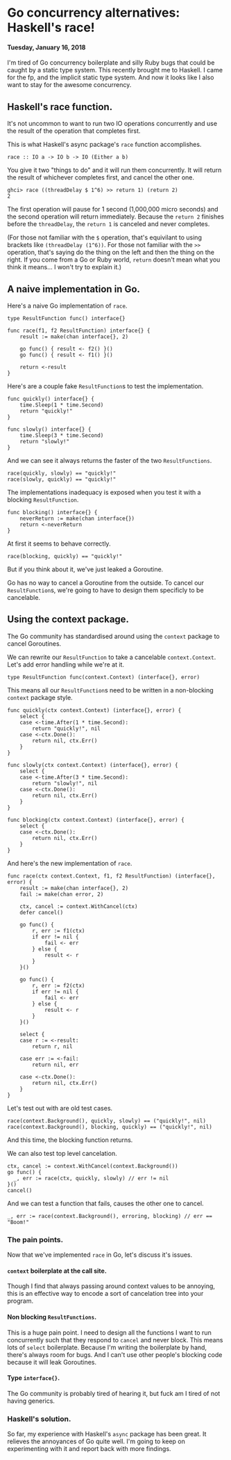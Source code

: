 # Go concurrency alternatives: Haskell's race!
#### Tuesday, January 16, 2018

I'm tired of Go concurrency boilerplate and silly Ruby bugs that could be
caught by a static type system. This recently brought me to Haskell. I came for
the fp, and the implicit static type system. And now it looks like I also want
to stay for the awesome concurrency.

## Haskell's race function.

It's not uncommon to want to run two IO operations concurrently and use the
result of the operation that completes first.

This is what Haskell's async package's `race` function accomplishes.

```
race :: IO a -> IO b -> IO (Either a b)
```

You give it two "things to do" and it will run them concurrently. It will return
the result of whichever completes first, and cancel the other one.

```
ghci> race ((threadDelay $ 1^6) >> return 1) (return 2)
2
```

The first operation will pause for 1 second (1,000,000 micro seconds) and the
second operation will return immediately. Because the `return 2` finishes
before the `threadDelay`, the `return 1` is canceled and never completes.

(For those not familiar with the `$` operation, that's equivilant to using
brackets like `(threadDelay (1^6))`. For those not familiar with the `>>`
operation, that's saying do the thing on the left and then the thing on the
right. If you come from a Go or Ruby world, `return` doesn't mean what you
think it means... I won't try to explain it.)

## A naive implementation in Go.

Here's a naive Go implementation of `race`.

```
type ResultFunction func() interface{}

func race(f1, f2 ResultFunction) interface{} {
	result := make(chan interface{}, 2)

	go func() { result <- f2() }()
	go func() { result <- f1() }()

	return <-result
}
```

Here's are a couple fake `ResultFunction`s to test the implementation.

```
func quickly() interface{} {
	time.Sleep(1 * time.Second)
	return "quickly!"
}

func slowly() interface{} {
	time.Sleep(3 * time.Second)
	return "slowly!"
}
```

And we can see it always returns the faster of the two `ResultFunctions`.

```
race(quickly, slowly) == "quickly!"
race(slowly, quickly) == "quickly!"
```

The implementations inadequacy is exposed when you test it with a blocking
`ResultFunction`.

```
func blocking() interface{} {
	neverReturn := make(chan interface{})
	return <-neverReturn
}
```

At first it seems to behave correctly.

```
race(blocking, quickly) == "quickly!"
```

But if you think about it, we've just leaked a Goroutine.

Go has no way to cancel a Goroutine from the outside. To cancel our
`ResultFunction`s, we're going to have to design them specificly to be
cancelable.

## Using the context package.

The Go community has standardised around using the `context` package to cancel
Goroutines.

We can rewrite our `ResultFunction` to take a cancelable `context.Context`.
Let's add error handling while we're at it.

```
type ResultFunction func(context.Context) (interface{}, error)
```

This means all our `ResultFunction`s need to be written in a non-blocking
`context` package style.

```
func quickly(ctx context.Context) (interface{}, error) {
	select {
	case <-time.After(1 * time.Second):
		return "quickly!", nil
	case <-ctx.Done():
		return nil, ctx.Err()
	}
}

func slowly(ctx context.Context) (interface{}, error) {
	select {
	case <-time.After(3 * time.Second):
		return "slowly!", nil
	case <-ctx.Done():
		return nil, ctx.Err()
	}
}

func blocking(ctx context.Context) (interface{}, error) {
	select {
	case <-ctx.Done():
		return nil, ctx.Err()
	}
}
```

And here's the new implementation of `race`.

```
func race(ctx context.Context, f1, f2 ResultFunction) (interface{}, error) {
	result := make(chan interface{}, 2)
	fail := make(chan error, 2)

	ctx, cancel := context.WithCancel(ctx)
	defer cancel()

	go func() {
		r, err := f1(ctx)
		if err != nil {
			fail <- err
		} else {
			result <- r
		}
	}()

	go func() {
		r, err := f2(ctx)
		if err != nil {
			fail <- err
		} else {
			result <- r
		}
	}()

	select {
	case r := <-result:
		return r, nil

	case err := <-fail:
		return nil, err

	case <-ctx.Done():
		return nil, ctx.Err()
	}
}
```

Let's test out with are old test cases.

```
race(context.Background(), quickly, slowly) == ("quickly!", nil)
race(context.Background(), blocking, quickly) == ("quickly!", nil)
```

And this time, the blocking function returns.

We can also test top level cancelation.

```
ctx, cancel := context.WithCancel(context.Background())
go func() {
  _, err := race(ctx, quickly, slowly) // err != nil
}()
cancel()
```

And we can test a function that fails, causes the other one to cancel.


```
_, err := race(context.Background(), erroring, blocking) // err == "Boom!"
```


### The pain points.

Now that we've implemented `race` in Go, let's discuss it's issues.

#### `context` boilerplate at the call site.

Though I find that always passing around context values to be annoying, this is
an effective way to encode a sort of cancelation tree into your program.

#### Non blocking `ResultFunctions`.

This is a huge pain point. I need to design all the functions I want to run
concurrently such that they respond to `cancel` and never block. This means
lots of `select` boilerplate. Because I'm writing the boilerplate by hand,
there's always room for bugs. And I can't use other people's blocking code
because it will leak Goroutines.

#### Type `interface{}`.

The Go community is probably tired of hearing it, but fuck am I tired of not
having generics.

### Haskell's solution.

So far, my experience with Haskell's `async` package has been great. It
relieves the annoyances of Go quite well. I'm going to keep on experimenting
with it and report back with more findings.

